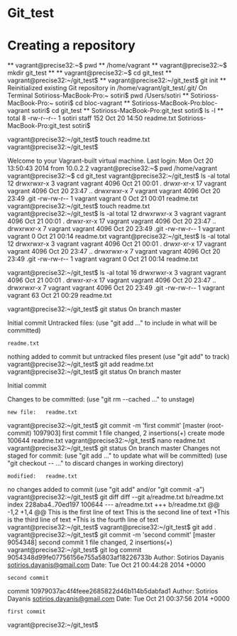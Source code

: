 Git_test
==========
  # Creating a repository

  ** vagrant@precise32:~$ pwd **
   /home/vagrant
  ** vagrant@precise32:~$ mkdir git_test **
  ** vagrant@precise32:~$ cd git_test **
   vagrant@precise32:~/git_test$ 
  ** vagrant@precise32:~/git_test$ git init **
   Reinitialized existing Git repository in /home/vagrant/git_test/.git/
          On Terminal
   Sotirioss-MacBook-Pro:~ sotiri$ pwd
   /Users/sotiri
   ** Sotirioss-MacBook-Pro:~ sotiri$ cd bloc-vagrant **
    Sotirioss-MacBook-Pro:bloc-vagrant sotiri$ cd git_test
   ** Sotirioss-MacBook-Pro:git_test sotiri$ ls -l **
     total 8
     -rw-r--r--  1 sotiri  staff  152 Oct 20 14:50 readme.txt
   Sotirioss-MacBook-Pro:git_test sotiri$ 
   
   
   
   
   
   
   
   vagrant@precise32:~/git_test$ touch readme.txt
vagrant@precise32:~/git_test$ 



Welcome to your Vagrant-built virtual machine.
Last login: Mon Oct 20 13:50:43 2014 from 10.0.2.2
vagrant@precise32:~$ pwd
/home/vagrant
vagrant@precise32:~$ cd git_test
vagrant@precise32:~/git_test$ ls -al
total 12
drwxrwxr-x  3 vagrant vagrant 4096 Oct 21 00:01 .
drwxr-xr-x 17 vagrant vagrant 4096 Oct 20 23:47 ..
drwxrwxr-x  7 vagrant vagrant 4096 Oct 20 23:49 .git
-rw-rw-r--  1 vagrant vagrant    0 Oct 21 00:01 readme.txt
vagrant@precise32:~/git_test$ touch readme.txt
vagrant@precise32:~/git_test$ ls -al
total 12
drwxrwxr-x  3 vagrant vagrant 4096 Oct 21 00:01 .
drwxr-xr-x 17 vagrant vagrant 4096 Oct 20 23:47 ..
drwxrwxr-x  7 vagrant vagrant 4096 Oct 20 23:49 .git
-rw-rw-r--  1 vagrant vagrant    0 Oct 21 00:14 readme.txt
vagrant@precise32:~/git_test$ ls -al
total 12
drwxrwxr-x  3 vagrant vagrant 4096 Oct 21 00:01 .
drwxr-xr-x 17 vagrant vagrant 4096 Oct 20 23:47 ..
drwxrwxr-x  7 vagrant vagrant 4096 Oct 20 23:49 .git
-rw-rw-r--  1 vagrant vagrant    0 Oct 21 00:14 readme.txt


vagrant@precise32:~/git_test$ ls -al
total 16
drwxrwxr-x  3 vagrant vagrant 4096 Oct 21 00:01 .
drwxr-xr-x 17 vagrant vagrant 4096 Oct 20 23:47 ..
drwxrwxr-x  7 vagrant vagrant 4096 Oct 20 23:49 .git
-rw-rw-r--  1 vagrant vagrant   63 Oct 21 00:29 readme.txt

vagrant@precise32:~/git_test$ git status
 On branch master

 Initial commit
 Untracked files:
  (use "git add <file>..." to include in what will be committed)

	readme.txt
nothing added to commit but untracked files present (use "git add" to track)
vagrant@precise32:~/git_test$ git add readme.txt
vagrant@precise32:~/git_test$ git status
 On branch master

 Initial commit

 Changes to be committed:
   (use "git rm --cached <file>..." to unstage)

	new file:   readme.txt

vagrant@precise32:~/git_test$ git commit -m 'first commit'
[master (root-commit) 1097903] first commit
 1 file changed, 2 insertions(+)
 create mode 100644 readme.txt
vagrant@precise32:~/git_test$ nano readme.txt
vagrant@precise32:~/git_test$ git status
 On branch master
 Changes not staged for commit:
   (use "git add <file>..." to update what will be committed)
   (use "git checkout -- <file>..." to discard changes in working directory)

	modified:   readme.txt

no changes added to commit (use "git add" and/or "git commit -a")
vagrant@precise32:~/git_test$ git diff
diff --git a/readme.txt b/readme.txt
index 228aba4..70ed197 100644
--- a/readme.txt
+++ b/readme.txt
@@ -1,2 +1,4 @@
 This is the first line of text
 This is the second line of text
+This is the third line of text
+This is the fourth line of text
vagrant@precise32:~/git_test$ 
vagrant@precise32:~/git_test$ git add .
vagrant@precise32:~/git_test$ git commit -m 'second commit'
[master 9054348] second commit
 1 file changed, 2 insertions(+)
vagrant@precise32:~/git_test$ git log
commit 9054348d99fe07756156e755a5803af18226733b
Author: Sotirios Dayanis <sotirios.dayanis@gmail.com>
Date:   Tue Oct 21 00:44:28 2014 +0000

    second commit

commit 10979037ac4f4feee2685822d46b114b5dabfad1
Author: Sotirios Dayanis <sotirios.dayanis@gmail.com>
Date:   Tue Oct 21 00:37:56 2014 +0000

    first commit
vagrant@precise32:~/git_test$ 

